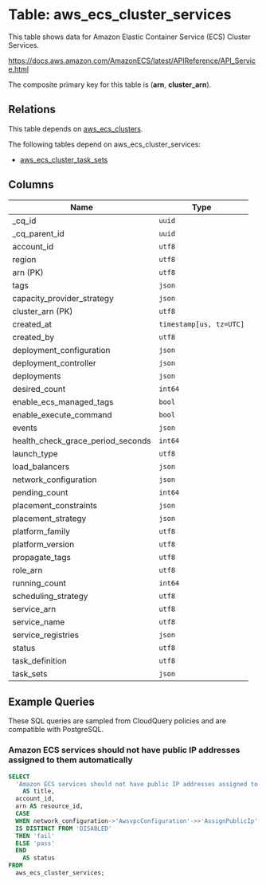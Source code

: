 # Table: aws_ecs_cluster_services

This table shows data for Amazon Elastic Container Service (ECS) Cluster Services.

https://docs.aws.amazon.com/AmazonECS/latest/APIReference/API_Service.html

The composite primary key for this table is (**arn**, **cluster_arn**).

## Relations

This table depends on [aws_ecs_clusters](aws_ecs_clusters.md).

The following tables depend on aws_ecs_cluster_services:
  - [aws_ecs_cluster_task_sets](aws_ecs_cluster_task_sets.md)

## Columns

| Name          | Type          |
| ------------- | ------------- |
|_cq_id|`uuid`|
|_cq_parent_id|`uuid`|
|account_id|`utf8`|
|region|`utf8`|
|arn (PK)|`utf8`|
|tags|`json`|
|capacity_provider_strategy|`json`|
|cluster_arn (PK)|`utf8`|
|created_at|`timestamp[us, tz=UTC]`|
|created_by|`utf8`|
|deployment_configuration|`json`|
|deployment_controller|`json`|
|deployments|`json`|
|desired_count|`int64`|
|enable_ecs_managed_tags|`bool`|
|enable_execute_command|`bool`|
|events|`json`|
|health_check_grace_period_seconds|`int64`|
|launch_type|`utf8`|
|load_balancers|`json`|
|network_configuration|`json`|
|pending_count|`int64`|
|placement_constraints|`json`|
|placement_strategy|`json`|
|platform_family|`utf8`|
|platform_version|`utf8`|
|propagate_tags|`utf8`|
|role_arn|`utf8`|
|running_count|`int64`|
|scheduling_strategy|`utf8`|
|service_arn|`utf8`|
|service_name|`utf8`|
|service_registries|`json`|
|status|`utf8`|
|task_definition|`utf8`|
|task_sets|`json`|

## Example Queries

These SQL queries are sampled from CloudQuery policies and are compatible with PostgreSQL.

### Amazon ECS services should not have public IP addresses assigned to them automatically

```sql
SELECT
  'Amazon ECS services should not have public IP addresses assigned to them automatically'
    AS title,
  account_id,
  arn AS resource_id,
  CASE
  WHEN network_configuration->'AwsvpcConfiguration'->>'AssignPublicIp'
  IS DISTINCT FROM 'DISABLED'
  THEN 'fail'
  ELSE 'pass'
  END
    AS status
FROM
  aws_ecs_cluster_services;
```


